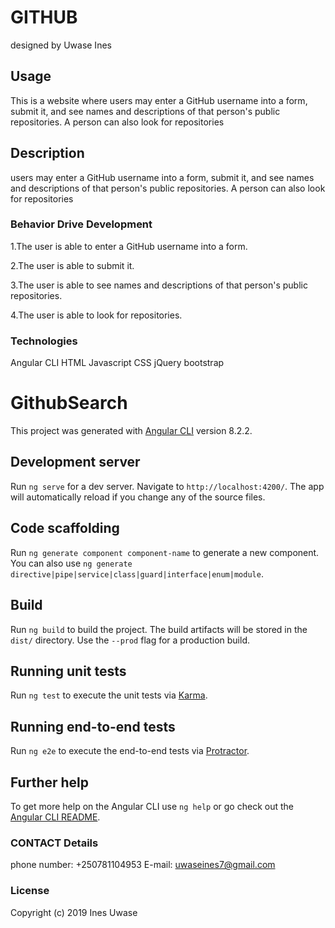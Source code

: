 # GITHUB
designed by Uwase Ines
## Usage
This is a website where users may enter a GitHub username into a form, submit it, and see names and descriptions of that person's public repositories. A person can also look for repositories
## Description
 users may enter a GitHub username into a form, submit it, and see names and descriptions of that person's public repositories. A person can also look for repositories
### Behavior Drive Development
1.The user is able to enter a GitHub username into a form.

2.The user is able to submit it.

3.The user is able to  see names and descriptions of that person's public repositories.

4.The user is able to look for repositories.

### Technologies
Angular CLI
HTML 
Javascript 
CSS 
jQuery
bootstrap

# GithubSearch

This project was generated with [Angular CLI](https://github.com/angular/angular-cli) version 8.2.2.

## Development server

Run `ng serve` for a dev server. Navigate to `http://localhost:4200/`. The app will automatically reload if you change any of the source files.

## Code scaffolding

Run `ng generate component component-name` to generate a new component. You can also use `ng generate directive|pipe|service|class|guard|interface|enum|module`.

## Build

Run `ng build` to build the project. The build artifacts will be stored in the `dist/` directory. Use the `--prod` flag for a production build.

## Running unit tests

Run `ng test` to execute the unit tests via [Karma](https://karma-runner.github.io).

## Running end-to-end tests

Run `ng e2e` to execute the end-to-end tests via [Protractor](http://www.protractortest.org/).

## Further help

To get more help on the Angular CLI use `ng help` or go check out the [Angular CLI README](https://github.com/angular/angular-cli/blob/master/README.md).

### CONTACT Details
phone number: +250781104953 E-mail: uwaseines7@gmail.com

### License
Copyright (c) 2019 Ines Uwase

